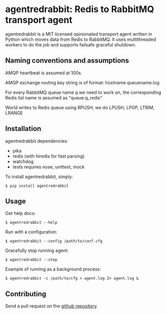 # agentredrabbit: Redis to RabbitMQ transport agent

agentredrabbit is a MIT licensed opinionated transport agent written in Python
which moves data from Redis to RabbitMQ. It uses multithreaded workers to do the
job and supports failsafe graceful shutdown.

## Naming conventions and assumptions

AMQP heartbeat is assumed at 100s.

AMQP exchange routing key string is of format: hostname.queuename.log

For every RabbitMQ queue name q we need to work on, the corresponding Redis
list name is assumed as "queue:q\_redis"

World writes to Redis queue using RPUSH, we do LPUSH, LPOP, LTRIM, LRANGE

## Installation

agentredrabbit dependencies:

- pika
- redis (with hiredis for fast parsing)
- watchdog
- tests requires nose, unittest, mock

To install agentredrabbit, simply:

    $ pip install agentredrabbit

## Usage

Get help docs:

    $ agentredrabbit --help

Run with a configuration:

    $ agentredrabbit --config /path/to/conf.cfg

Gracefully stop running agent:

    $ agentredrabbit --stop

Example of running as a background process:

    $ agentredrabbit -c /path/to/cfg > agent.log 2> agent.log &

## Contributing

Send a pull request on the [github repository](https://github.com/wingify/agentredrabbit).
